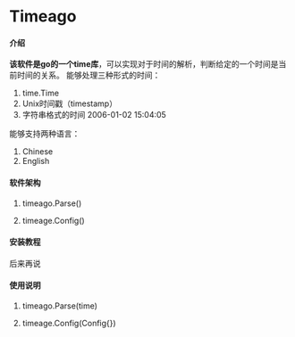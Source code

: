 # Timeago

#### 介绍

**该软件是go的一个time库**，可以实现对于时间的解析，判断给定的一个时间是当前时间的关系。
能够处理三种形式的时间：
1. time.Time
2. Unix时间戳（timestamp）
3. 字符串格式的时间 2006-01-02 15:04:05

能够支持两种语言：

1. Chinese
2. English

#### 软件架构
1. timeago.Parse() 

2. timeage.Config()

#### 安装教程
后来再说

#### 使用说明

1. timeago.Parse(time) 

2. timeage.Config(Config{})
